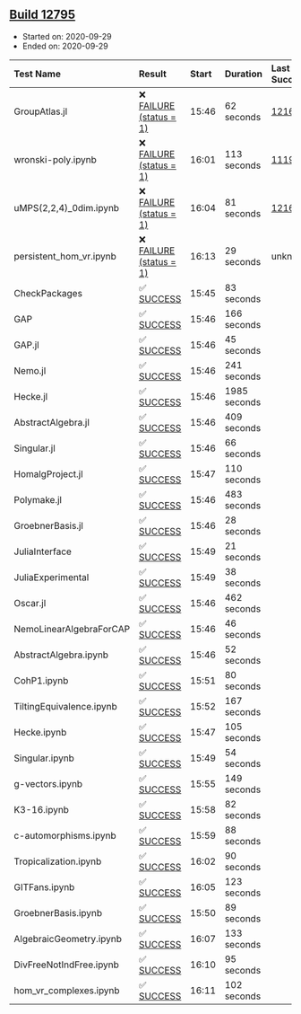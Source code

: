 ## [Build 12795](https://oscarci.mathematik.uni-kl.de/job/oscar/12795/)

* Started on: 2020-09-29
* Ended on: 2020-09-29

| Test Name    | Result | Start | Duration | Last Success | First Failure |
|:-------------|:-------|:------|:---------|:-------------|:--------------|
| GroupAtlas.jl | ❌ [FAILURE (status = 1)](https://oscarci.mathematik.uni-kl.de/job/oscar/12795/artifact/logs/build-12795/GroupAtlas.jl.log) | 15:46 | 62 seconds | [12167](https://oscarci.mathematik.uni-kl.de/job/oscar/12167/) | [12168](https://oscarci.mathematik.uni-kl.de/job/oscar/12168/) |
| wronski-poly.ipynb | ❌ [FAILURE (status = 1)](https://oscarci.mathematik.uni-kl.de/job/oscar/12795/artifact/logs/build-12795/wronski-poly.ipynb.log) | 16:01 | 113 seconds | [11192](https://oscarci.mathematik.uni-kl.de/job/oscar/11192/) | [11193](https://oscarci.mathematik.uni-kl.de/job/oscar/11193/) |
| uMPS(2,2,4)_0dim.ipynb | ❌ [FAILURE (status = 1)](https://oscarci.mathematik.uni-kl.de/job/oscar/12795/artifact/logs/build-12795/uMPS-2-2-4-_0dim.ipynb.log) | 16:04 | 81 seconds | [12167](https://oscarci.mathematik.uni-kl.de/job/oscar/12167/) | [12168](https://oscarci.mathematik.uni-kl.de/job/oscar/12168/) |
| persistent_hom_vr.ipynb | ❌ [FAILURE (status = 1)](https://oscarci.mathematik.uni-kl.de/job/oscar/12795/artifact/logs/build-12795/persistent_hom_vr.ipynb.log) | 16:13 | 29 seconds | unknown | unknown |
| CheckPackages | ✅ [SUCCESS](https://oscarci.mathematik.uni-kl.de/job/oscar/12795/artifact/logs/build-12795/CheckPackages.log) | 15:45 | 83 seconds |  |  |
| GAP | ✅ [SUCCESS](https://oscarci.mathematik.uni-kl.de/job/oscar/12795/artifact/logs/build-12795/GAP.log) | 15:46 | 166 seconds |  |  |
| GAP.jl | ✅ [SUCCESS](https://oscarci.mathematik.uni-kl.de/job/oscar/12795/artifact/logs/build-12795/GAP.jl.log) | 15:46 | 45 seconds |  |  |
| Nemo.jl | ✅ [SUCCESS](https://oscarci.mathematik.uni-kl.de/job/oscar/12795/artifact/logs/build-12795/Nemo.jl.log) | 15:46 | 241 seconds |  |  |
| Hecke.jl | ✅ [SUCCESS](https://oscarci.mathematik.uni-kl.de/job/oscar/12795/artifact/logs/build-12795/Hecke.jl.log) | 15:46 | 1985 seconds |  |  |
| AbstractAlgebra.jl | ✅ [SUCCESS](https://oscarci.mathematik.uni-kl.de/job/oscar/12795/artifact/logs/build-12795/AbstractAlgebra.jl.log) | 15:46 | 409 seconds |  |  |
| Singular.jl | ✅ [SUCCESS](https://oscarci.mathematik.uni-kl.de/job/oscar/12795/artifact/logs/build-12795/Singular.jl.log) | 15:46 | 66 seconds |  |  |
| HomalgProject.jl | ✅ [SUCCESS](https://oscarci.mathematik.uni-kl.de/job/oscar/12795/artifact/logs/build-12795/HomalgProject.jl.log) | 15:47 | 110 seconds |  |  |
| Polymake.jl | ✅ [SUCCESS](https://oscarci.mathematik.uni-kl.de/job/oscar/12795/artifact/logs/build-12795/Polymake.jl.log) | 15:46 | 483 seconds |  |  |
| GroebnerBasis.jl | ✅ [SUCCESS](https://oscarci.mathematik.uni-kl.de/job/oscar/12795/artifact/logs/build-12795/GroebnerBasis.jl.log) | 15:46 | 28 seconds |  |  |
| JuliaInterface | ✅ [SUCCESS](https://oscarci.mathematik.uni-kl.de/job/oscar/12795/artifact/logs/build-12795/JuliaInterface.log) | 15:49 | 21 seconds |  |  |
| JuliaExperimental | ✅ [SUCCESS](https://oscarci.mathematik.uni-kl.de/job/oscar/12795/artifact/logs/build-12795/JuliaExperimental.log) | 15:49 | 38 seconds |  |  |
| Oscar.jl | ✅ [SUCCESS](https://oscarci.mathematik.uni-kl.de/job/oscar/12795/artifact/logs/build-12795/Oscar.jl.log) | 15:46 | 462 seconds |  |  |
| NemoLinearAlgebraForCAP | ✅ [SUCCESS](https://oscarci.mathematik.uni-kl.de/job/oscar/12795/artifact/logs/build-12795/NemoLinearAlgebraForCAP.log) | 15:46 | 46 seconds |  |  |
| AbstractAlgebra.ipynb | ✅ [SUCCESS](https://oscarci.mathematik.uni-kl.de/job/oscar/12795/artifact/logs/build-12795/AbstractAlgebra.ipynb.log) | 15:46 | 52 seconds |  |  |
| CohP1.ipynb | ✅ [SUCCESS](https://oscarci.mathematik.uni-kl.de/job/oscar/12795/artifact/logs/build-12795/CohP1.ipynb.log) | 15:51 | 80 seconds |  |  |
| TiltingEquivalence.ipynb | ✅ [SUCCESS](https://oscarci.mathematik.uni-kl.de/job/oscar/12795/artifact/logs/build-12795/TiltingEquivalence.ipynb.log) | 15:52 | 167 seconds |  |  |
| Hecke.ipynb | ✅ [SUCCESS](https://oscarci.mathematik.uni-kl.de/job/oscar/12795/artifact/logs/build-12795/Hecke.ipynb.log) | 15:47 | 105 seconds |  |  |
| Singular.ipynb | ✅ [SUCCESS](https://oscarci.mathematik.uni-kl.de/job/oscar/12795/artifact/logs/build-12795/Singular.ipynb.log) | 15:49 | 54 seconds |  |  |
| g-vectors.ipynb | ✅ [SUCCESS](https://oscarci.mathematik.uni-kl.de/job/oscar/12795/artifact/logs/build-12795/g-vectors.ipynb.log) | 15:55 | 149 seconds |  |  |
| K3-16.ipynb | ✅ [SUCCESS](https://oscarci.mathematik.uni-kl.de/job/oscar/12795/artifact/logs/build-12795/K3-16.ipynb.log) | 15:58 | 82 seconds |  |  |
| c-automorphisms.ipynb | ✅ [SUCCESS](https://oscarci.mathematik.uni-kl.de/job/oscar/12795/artifact/logs/build-12795/c-automorphisms.ipynb.log) | 15:59 | 88 seconds |  |  |
| Tropicalization.ipynb | ✅ [SUCCESS](https://oscarci.mathematik.uni-kl.de/job/oscar/12795/artifact/logs/build-12795/Tropicalization.ipynb.log) | 16:02 | 90 seconds |  |  |
| GITFans.ipynb | ✅ [SUCCESS](https://oscarci.mathematik.uni-kl.de/job/oscar/12795/artifact/logs/build-12795/GITFans.ipynb.log) | 16:05 | 123 seconds |  |  |
| GroebnerBasis.ipynb | ✅ [SUCCESS](https://oscarci.mathematik.uni-kl.de/job/oscar/12795/artifact/logs/build-12795/GroebnerBasis.ipynb.log) | 15:50 | 89 seconds |  |  |
| AlgebraicGeometry.ipynb | ✅ [SUCCESS](https://oscarci.mathematik.uni-kl.de/job/oscar/12795/artifact/logs/build-12795/AlgebraicGeometry.ipynb.log) | 16:07 | 133 seconds |  |  |
| DivFreeNotIndFree.ipynb | ✅ [SUCCESS](https://oscarci.mathematik.uni-kl.de/job/oscar/12795/artifact/logs/build-12795/DivFreeNotIndFree.ipynb.log) | 16:10 | 95 seconds |  |  |
| hom_vr_complexes.ipynb | ✅ [SUCCESS](https://oscarci.mathematik.uni-kl.de/job/oscar/12795/artifact/logs/build-12795/hom_vr_complexes.ipynb.log) | 16:11 | 102 seconds |  |  |

